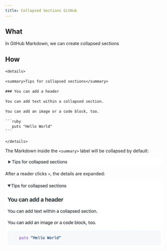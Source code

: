 ```yaml
---
title: Collapsed Sections GitHub
---
```


## What

In GitHub Markdown, we can create collapsed sections

## How

~~~
<details>

<summary>Tips for collapsed sections</summary>

### You can add a header

You can add text within a collapsed section.

You can add an image or a code block, too.

```ruby
   puts "Hello World"
```

</details>
~~~

The Markdown inside the `<summary>` label will be collapsed by default:

![Screenshot of the Markdown above on this page as rendered on GitHub, showing a right-facing arrow and the header "Tips for collapsed sections."](../../assets/collapsed-section-view.webp)

After a reader clicks `>`, the details are expanded:

![Screenshot of the Markdown above on this page as rendered on GitHub, indicating that a collapsed section can contain headers, sentences of text, images, and code blocks.](../../assets/open-collapsed-section.webp)
